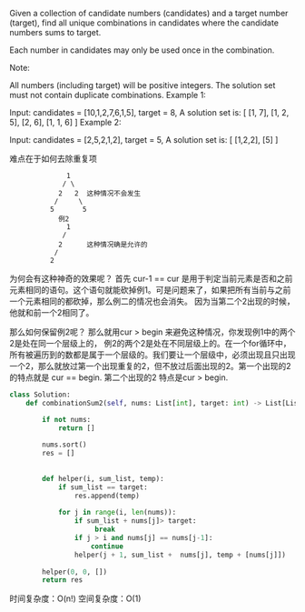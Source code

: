 Given a collection of candidate numbers (candidates) and a target number (target), find all unique combinations in candidates where the candidate numbers sums to target.

Each number in candidates may only be used once in the combination.

Note:

All numbers (including target) will be positive integers.
The solution set must not contain duplicate combinations.
Example 1:

Input: candidates = [10,1,2,7,6,1,5], target = 8,
A solution set is:
[
  [1, 7],
  [1, 2, 5],
  [2, 6],
  [1, 1, 6]
]
Example 2:

Input: candidates = [2,5,2,1,2], target = 5,
A solution set is:
[
  [1,2,2],
  [5]
]

难点在于如何去除重复项

                  1
                 / \
                2   2  这种情况不会发生 
               /     \
              5       5
                例2
                  1
                 /
                2      这种情况确是允许的
               /
              2  
为何会有这种神奇的效果呢？
首先 cur-1 == cur 是用于判定当前元素是否和之前元素相同的语句。这个语句就能砍掉例1。可是问题来了，如果把所有当前与之前一个元素相同的都砍掉，那么例二的情况也会消失。 因为当第二个2出现的时候，他就和前一个2相同了。

那么如何保留例2呢？
那么就用cur > begin 来避免这种情况，你发现例1中的两个2是处在同一个层级上的，
例2的两个2是处在不同层级上的。在一个for循环中，所有被遍历到的数都是属于一个层级的。我们要让一个层级中，必须出现且只出现一个2，那么就放过第一个出现重复的2，但不放过后面出现的2。第一个出现的2的特点就是 cur == begin. 第二个出现的2 特点是cur > begin.

```Python
class Solution:
    def combinationSum2(self, nums: List[int], target: int) -> List[List[int]]:

        if not nums:
            return []
        
        nums.sort()
        res = []
        
        
        def helper(i, sum_list, temp):
            if sum_list == target:
                res.append(temp)
                
            for j in range(i, len(nums)):
                if sum_list + nums[j]> target:
                     break
                if j > i and nums[j] == nums[j-1]:
                    continue
                helper(j + 1, sum_list +  nums[j], temp + [nums[j]])
                
        helper(0, 0, [])
        return res
```

时间复杂度：O(n!)
空间复杂度：O(1)
